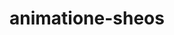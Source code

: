 # animatione-sheos
<!DOCTYPE html>
<html lang="en">
<head>
    <meta charset="UTF-8">
    <meta name="viewport" content="width=device-width, initial-scale=1.0">
    <title>Document</title>
    <style>
 .frame {
  
    position: absolute;
    top: 50%;
    left: 50%;
    width: 50%;
    height: 400px;
    margin-top: -250px;
    margin-left: -200px;
    border-radius: 2px;
    box-shadow: 4px 8px 16px 0 ;
    overflow: hidden;
    background: radial-gradient(deepskyblue);
    color: green;
}
.center {
  height: 100%;
  box-shadow: inset 0 -100px 0 greenyellow;
  background-color: deepskyblue;
  display: flex;
  align-items: center;
  justify-content: center;
  position: relative;
}
.shoe {
   width: 180px;
  animation: 1.8s step linear infinite;
  animation-fill-mode: none;
  position: absolute;
  transform-origin: top;
  img {
    width: 180px;
  }
  &:last-child {
    animation-delay: -0.9s;
  }
}

@keyframes step {
  0% {
    transform: rotate(50deg);
    left: 60px;
    bottom: 100px;
  }
  11% {
    transform: rotate(70deg);
    left: 110px;
    bottom: 90px;
  }
  22% {
    transform: rotate(60deg);
    left: 150px;
    bottom: 120px
  }
  33% {
    transform: rotate(40deg);
    left: 170px;
    bottom: 155px
  }
  44% {
    transform: rotate(20deg);
    left: 180px;
    bottom: 160px
  }
  55% {
    transform: rotate(-15deg);
    left: 190px;
    bottom: 110px
  }
  66% {
    transform: rotate(-5deg);
    left: 200px;
    bottom: 80px
  }
  77% {
    transform: rotate(10deg);
    left: 110px;
    bottom: 80px
  }
  88% {
    transform: rotate(20deg);
    left: 80px;
    bottom: 95px
  }
  100% {
    transform: rotate(50deg);
    left: 60px;
    bottom: 100px;
  }
}


    </style>
</head>
<body>
    <div class="frame">
        <div class="center">
          <img src="./shopping-Photoroom.png-Photoroom.png" class="shoe" />
          <img src="./shopping-Photoroom.png-Photoroom.png" class="shoe" />
        </div>
      </div>
             
</body>
</html>
